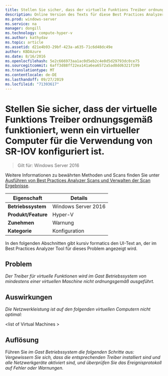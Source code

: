 ```yaml
---
title: Stellen Sie sicher, dass der virtuelle Funktions Treiber ordnungsgemäß funktioniert, wenn ein virtueller Computer für die Verwendung von SR-IOV konfiguriert ist.
description: Online Version des Texts für diese Best Practices Analyzer Regel.
ms.prod: windows-server
ms.service: na
manager: dongill
ms.technology: compute-hyper-v
ms.author: kathydav
ms.topic: article
ms.assetid: d21e4b93-29bf-423a-a635-71c6d48dc49e
author: KBDAzure
ms.date: 8/16/2016
ms.openlocfilehash: 5e2c666973aa1ac0d5eb2c4e0d5d29793dc0ce75
ms.sourcegitcommit: 6aff3d88ff22ea141a6ea6572a5ad8dd6321f199
ms.translationtype: MT
ms.contentlocale: de-DE
ms.lasthandoff: 09/27/2019
ms.locfileid: "71393617"
---
```

# <a name="ensure-that-the-virtual-function-driver-operates-correctly-when-a-virtual-machine-is-configured-to-use-sr-iov"></a>Stellen Sie sicher, dass der virtuelle Funktions Treiber ordnungsgemäß funktioniert, wenn ein virtueller Computer für die Verwendung von SR-IOV konfiguriert ist.

>Gilt für: Windows Server 2016

Weitere Informationen zu bewährten Methoden und Scans finden Sie unter [Ausführen von Best Practices Analyzer Scans und Verwalten der Scan Ergebnisse](https://go.microsoft.com/fwlink/p/?LinkID=223177).  
  
|Eigenschaft|Details|  
|-|-|  
|**Betriebssystem**|Windows Server 2016|  
|**Produkt/Feature**|Hyper-V|  
|**Zunehmen**|Warnung|  
|**Kategorie**|Konfiguration|  
  
In den folgenden Abschnitten gibt kursiv formatics den UI-Text an, der im Best Practices Analyzer Tool für dieses Problem angezeigt wird.  
  
## <a name="issue"></a>Problem  
*Der Treiber für virtuelle Funktionen wird im Gast Betriebssystem von mindestens einer virtuellen Maschine nicht ordnungsgemäß ausgeführt.*  
  
## <a name="impact"></a>Auswirkungen  
*Die Netzwerkleistung ist auf den folgenden virtuellen Computern nicht optimal:*  
  
\<list of Virtual Machines >  
  
## <a name="resolution"></a>Auflösung  
Führen Sie *im Gast Betriebssystem die folgenden Schritte aus: Vergewissern Sie sich, dass die entsprechenden Treiber installiert sind und alle Netzwerkgeräte aktiviert sind, und überprüfen Sie das Ereignisprotokoll auf Fehler oder Warnungen.*  
  


